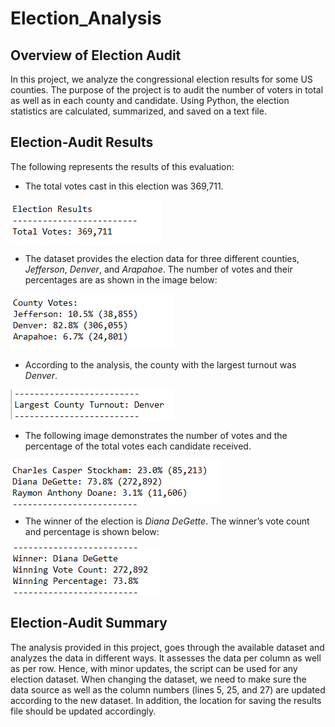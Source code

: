 # Election_Analysis

## **Overview of Election Audit**
In this project, we analyze the congressional election results for some US counties. The purpose of the project is to audit the number of voters in total as well as in each county and candidate. Using Python, the election statistics are calculated, summarized, and saved on a text file.

## **Election-Audit Results**
The following represents the results of this evaluation:

* The total votes cast in this election was 369,711.

![total_votes.png](https://github.com/zkt2018/Election_Analysis/blob/main/images/total_votes.png)

* The dataset provides the election data for three different counties, *Jefferson*, *Denver*, and *Arapahoe*. The number of votes and their percentages are as shown in the image below:
	
![Votes_per_county.png](https://github.com/zkt2018/Election_Analysis/blob/main/images/votes_per_county.png)
	
* According to the analysis, the county with the largest turnout was *Denver*.

![largest_county.png](https://github.com/zkt2018/Election_Analysis/blob/main/images/largest_county.png)

* The following image demonstrates the number of votes and the percentage of the total votes each candidate received.

![votes_per_candidate.png](https://github.com/zkt2018/Election_Analysis/blob/main/images/votes_per_candidate.png)

* The winner of the election is *Diana DeGette*. The winner’s vote count and percentage is shown below:
	
![winner_candidate.png](https://github.com/zkt2018/Election_Analysis/blob/main/images/winner_candidate.png)
 
## **Election-Audit Summary**
The analysis provided in this project, goes through the available dataset and analyzes the data in different ways. It assesses the data per column as well as per row. Hence, with minor updates, the script can be used for any election dataset. When changing the dataset, we need to make sure the data source as well as the column numbers (lines 5, 25, and 27) are updated according to the new dataset. In addition, the location for saving the results file should be updated accordingly.
